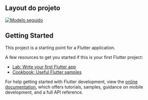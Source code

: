 ## Layout do projeto 

[![Modelo seguido ](https://img.shields.io/badge/modelo_seguido%20-%23323330.svg?&style=for-the-badge&logo=Modelo_seguido&logoColor=black&color=000)](https://codecanyon.net/item/todothings-ios-and-android-todo-app-template-reactnative/screenshots/44478966?index=0)


## Getting Started

This project is a starting point for a Flutter application.

A few resources to get you started if this is your first Flutter project:

- [Lab: Write your first Flutter app](https://docs.flutter.dev/get-started/codelab)
- [Cookbook: Useful Flutter samples](https://docs.flutter.dev/cookbook)

For help getting started with Flutter development, view the
[online documentation](https://docs.flutter.dev/), which offers tutorials,
samples, guidance on mobile development, and a full API reference.

